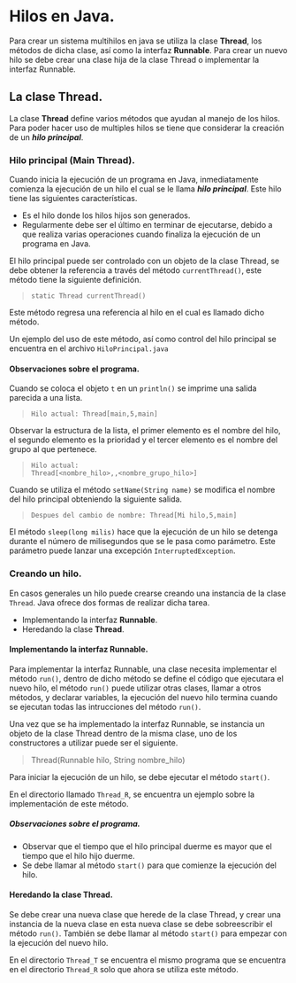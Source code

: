 # Hilos en Java.

Para crear un sistema multihilos en java se utiliza la clase **Thread**, los métodos de dicha clase, así como la
interfaz **Runnable**. Para crear un nuevo hilo se debe crear una clase hija de la clase Thread o implementar la 
interfaz Runnable.

## La clase Thread.

La clase **Thread** define varios métodos que ayudan al manejo de los hilos. Para poder hacer uso de multiples hilos 
se tiene que considerar la creación de un ***hilo principal***.

### Hilo principal (Main Thread).

Cuando inicia la ejecución de un programa en Java, inmediatamente comienza la ejecución de un hilo el cual se le llama
***hilo principal***. Este hilo tiene las siguientes características.

- Es el hilo donde los hilos hijos son generados.
- Regularmente debe ser el último en terminar de ejecutarse, debido a que realiza varias operaciones cuando finaliza la ejecución
de un programa en Java.

El hilo principal puede ser controlado con un objeto de la clase Thread, se debe obtener la referencia a través del 
método <code>currentThread()</code>, este método tiene la siguiente definición.

> <code>static Thread currentThread()</code>

Este método regresa una referencia al hilo en el cual es llamado dicho método.

Un ejemplo del uso de este método, así como control del hilo principal se encuentra en el archivo <code>HiloPrincipal.java</code>

#### Observaciones sobre el programa.

Cuando se coloca el objeto <code>t</code> en un <code>println()</code> se imprime una salida parecida a una lista.

> <code>Hilo actual: Thread[main,5,main]</code> 

Observar la estructura de la lista, el primer elemento es el nombre del hilo, el segundo elemento es la prioridad
y el tercer elemento es el nombre del grupo al que pertenece.

> <code>Hilo actual: Thread[<nombre_hilo>,<prioridad>,<nombre_grupo_hilo>]</code>

Cuando se utiliza el método <code>setName(String name)</code> se modifica el nombre del hilo principal
obteniendo la siguiente salida.

> <code>Despues del cambio de nombre: Thread[Mi hilo,5,main]</code>

El método <code>sleep(long milis)</code> hace que la ejecución de un hilo se detenga durante el número de milisegundos
que se le pasa como parámetro. Este parámetro puede lanzar una excepción <code>InterruptedException</code>.

### Creando un hilo.

En casos generales un hilo puede crearse creando una instancia de la clase <code>Thread</code>. Java
ofrece dos formas de realizar dicha tarea.

- Implementando la interfaz **Runnable**.
- Heredando la clase **Thread**.

#### Implementando la interfaz Runnable.

Para implementar la interfaz Runnable, una clase necesita implementar el método <code>run()</code>, dentro
de dicho método se define el código que ejecutara el nuevo hilo, el método <code>run()</code> puede utilizar
otras clases, llamar a otros métodos, y declarar variables, la ejecución del nuevo hilo termina cuando 
se ejecutan todas las intrucciones del método <code>run()</code>.

Una vez que se ha implementado la interfaz Runnable, se instancia un objeto de la clase Thread dentro de la
misma clase, uno de los constructores a utilizar puede ser el siguiente.

> Thread(Runnable hilo, String nombre_hilo)

Para iniciar la ejecución de un hilo, se debe ejecutar el método <code>start()</code>.

En el directorio llamado <code>Thread_R</code>, se encuentra un ejemplo sobre la implementación de este método.

##### Observaciones sobre el programa.

- Observar que el tiempo que el hilo principal duerme es mayor que el tiempo que el hilo hijo duerme.
- Se debe llamar al método <code>start()</code> para que comienze la ejecución del hilo. 

#### Heredando la clase Thread.

Se debe crear una nueva clase que herede de la clase Thread, y crear una instancia de la nueva clase
en esta nueva clase se debe sobreescribir el método <code>run()</code>. También se debe llamar al método
<code>start()</code> para empezar con la ejecución del nuevo hilo.

En el directorio <code>Thread_T</code> se encuentra el mismo programa que se encuentra en el directorio <code>Thread_R</code> solo
que ahora se utiliza este método.
